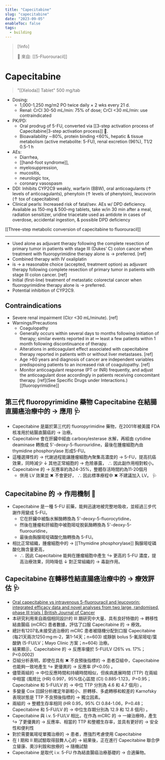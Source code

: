 ```yaml
---
title: "Capecitabine"
slug: "capecitabine"
date: "2023-09-05"
enableToc: false
tags:
  - building
---
```


> [!info]
>
> 🌱 來自: [[5-Fluorouracil]]

# Capecitabine

> "[[Xeloda]] Tablet" 500 mg/tab

- Dosing:
  - 1,000-1,250 mg/m2 PO twice daily × 2 wks every 21 d.
  - Renal: CrCl 30-50 mL/min: 75% of dose; CrCl <30 mL/min: use contraindicated
- PK/PD:
  - Oral prodrug of 5-FU, converted via [[3-step activation process of Capecitabine|3-step activation process]] 󰒖.
  - Bioavailability ∼80%, protein binding <60%, hepatic & tissue metabolism (active metabolite: 5-FU), renal excretion (96%), T1/2 0.5-1 h
- AEs:
  - Diarrhea,
  - [[hand-foot syndrome]],
  - myelosuppression,
  - mucositis,
  - neurologic tox,
  - coronary vasospasm
- DDI: Inhibits CYP2C9 weakly, warfarin (BBW), oral anticoagulants (↑ levels of anticoagulants), phenytoin (↑ levels of phenytoin), leucovorin (↑ tox of capecitabine)
- Clinical pearls: Increased risk of fatal/sev. AEs w/ DPD deficiency. Available as 150-mg & 500-mg tablets, take w/in 30 min after a meal, radiation sensitizer, uridine triacetate used as antidote in cases of overdose, accidental ingestion, & possible DPD deficiency

[[Three-step metabolic conversion of capecitabine to fluorouracil]]

---

- Used alone as adjuvant therapy following the complete resection of primary tumor in patients with stage III (Dukes’ C) colon cancer when treatment with fluoropyrimidine therapy alone is → preferred. [ref]
- Combined therapy with IV oxaliplatin
- is → a reasonable choice (accepted, treatment option) as adjuvant therapy following complete resection of primary tumor in patients with stage III colon cancer. [ref]
- Initial (first-line) treatment of metastatic colorectal cancer when fluoropyrimidine therapy alone is → preferred.
- Potential inhibition of CYP2C9.

## Contraindications

- Severe renal impairment (Clcr <30 mL/minute). [ref]
- Warnings/Precautions
  - Coagulopathy
  - Generally occurs within several days to months following initiation of therapy; similar events reported in at ↣ least a few patients within 1 month following discontinuance of therapy.
  - Alterations in anticoagulant effect associated with capecitabine therapy reported in patients with or without liver metastases. [ref]
  - Age >60 years and diagnosis of cancer are independent variables predisposing patients to an increased risk of coagulopathy. [ref]
  - Monitor anticoagulant response (PT or INR) frequently, and adjust the anticoagulant dose accordingly in patients receiving concomitant therapy. [ref](See Specific Drugs under Interactions.)
[[fluoropyrimidine]]

## 第三代 fluoropyrimidine 藥物 Capecitabine 在結腸直腸癌治療中的 → 應用 🩺

- Capecitabine 是屬於第三代的 fluoropyrimidine 藥物，在2001年被美國 FDA 核准用於結腸直腸癌的 → 治療。
- Capecitabine 會在肝臟中經由 carboxylesterase 水解，再經由 cytidine deaminase 轉換成 5'-deoxy-5-fluorouridine，最後在腫瘤細胞內由 thymidine phosphorylase 形成5-FU。
- 這種選擇性的 → 代謝過程能讓腫瘤細胞內聚集高濃度的 → 5-FU，提高抗癌效果，同時減少 ↓ 其他正常細胞的 → 危險暴露， ∴ 因此副作用相對較小。
- Capecitabine 的 → 反應率約為24-35%，整體存活時間約為11-20個月
  - 併用 LV 效果並 ✖ 不會更好， ∴ 因此標準療程中 ✖ 不建議加入 LV。 🩺

## Capecitabine 的 → 作用機制 🧬

- Capecitabine 是一種 5-FU 前藥，能夠迅速地被完整地吸收，並經過三步代謝作用變成 5-FU。
  - 它在肝臟中被酯水解酶轉換為 5'-deoxy-5-fluorocytidine，
  - 然後在腫瘤和肝細胞中被胞嘧啶脫氨酶轉換為 5'-deoxy-5-fluorouridine，
  - 最後由胸腺嘧啶磷酸化酶轉換為 5-FU。
- 相比正常組織，腫瘤細胞中的 → [[Thymidine phosphorylase]] 胸腺嘧啶磷酸化酶含量更高，
  - ∴ 因此 Capecitabine 能夠在腫瘤細胞中產生 ↪ 更高的 5-FU 濃度，提高治療效果，同時降低 ↓ 對正常組織的 → 毒副作用。

## Capecitabine 在轉移性結直腸癌治療中的 → 療效評估 🩺

- [Oral capecitabine vs intravenous 5-fluorouracil and leucovorin: integrated efficacy data and novel analyses from two large, randomised, phase III trials | British Journal of Cancer](https://www.nature.com/articles/6601676)
- 本研究利用來自兩個相同設計的 III 期研究中大量、具有良好特徵的 → 轉移性結直腸癌 (mCRC) 患者數據，評估了口服 Capecitabine 的 → 療效。
- 總計有1207名未接受過治療的 mCRC 患者被隨機分配到口服 Capecitabine (每21天兩次1250 mg m-2，第1-14天；n=603) 或靜脈 bolus 5-氟尿嘧啶/葉酸鈉 (5-FU/LV；Mayo Clinic 方案；n=604) 治療。
- 結果顯示，Capecitabine 的 → 反應率優於 5-FU/LV (26% vs. 17%；P<0.0002)
- 亞組分析表明，即使在具有 ✖ 不良預後指標的 → 患者亞組中，Capecitabine 也能夠一致地產生 ↪ 更優異的 → 反應率 (P<0.05) 。
- 儘管兩組的 → 中位反應時間和持續時間相似，但疾病進展時間 (TTP) 在兩組中相當 (風險比 (HR) 0.997，95%信心區間 (CI) 0.885-1.123，P=0.95；Capecitabine 和 5-FU/LV 的 → 中位 TTP 分別為 4.6 和 4.7 個月) 。
- 多變量 Cox 回歸分析確定年齡較小、肝轉移、多處轉移和較差的 Karnofsky 表現狀態是 TTP 不良預後指標的 → 獨立因素。
- 兩組的 → 整體生存率相同 (HR 0.95，95% CI 0.84-1.06，P=0.48；Capecitabine 和 5-FU/LV 的 → 中位生存期分別為 12.9 和 12.8 個月) 。
- Capecitabine 與 i.v. 5-FU/LV 相比，在作為 mCRC 的 → 一線治療時，產生 ↪ 了更優異的 → 反應率、相當的 TTP 和整體生存率，並具有更好的 → 安全性和便利性
- 對於需要氟嘧啶單獨治療的 → 患者，應強烈考慮使用 Capecitabine
- 在 I 期和 II 期試驗取得鼓舞人心的 → 結果後，正在進行 Capecitabine 聯合伊立替康、奧沙利銨和放療的 → 隨機試驗
- Capecitabine 是取代 i.v. 5-FU 作為結直腸癌治療基礎的 → 合適藥物。
